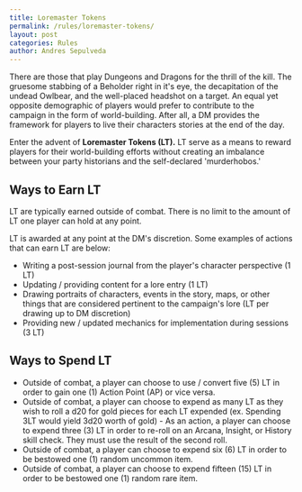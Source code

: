 ```yaml
---
title: Loremaster Tokens
permalink: /rules/loremaster-tokens/
layout: post
categories: Rules
author: Andres Sepulveda
---
```


There are those that play Dungeons and Dragons for the thrill of the kill. The gruesome stabbing of a Beholder right in it's eye, the decapitation of the undead Owlbear, and the well-placed headshot on a target.  An equal yet opposite demographic of players would prefer to contribute to the campaign in the form of world-building. After all, a DM provides the framework for players to live their characters stories at the end of the day. 

Enter the advent of **Loremaster Tokens (LT).** LT serve as a means to reward players for their world-building efforts without creating an imbalance between your party historians and the self-declared 'murderhobos.'

## Ways to Earn LT

LT are typically earned outside of combat. There is no limit to the amount of LT one player can hold at any point.

LT is awarded at any point at the DM's discretion. Some examples of actions that can earn LT are below:
- Writing a post-session journal from the player's character perspective (1 LT)
- Updating / providing content for a lore entry (1 LT)
- Drawing portraits of characters, events in the story, maps, or other things that are considered pertinent to the campaign's lore (LT per drawing up to DM discretion)
- Providing new / updated mechanics for implementation during sessions (3 LT) 

## Ways to Spend LT

- Outside of combat, a player can choose to use / convert five (5) LT in order to gain one (1) Action Point (AP) or vice versa.
- Outside of combat, a player can choose to expend as many LT as they wish to roll a d20 for gold pieces for each LT expended (ex. Spending 3LT would yield 3d20 worth of gold) - As an action, a player can choose to expend three (3) LT in order to re-roll on an Arcana, Insight, or History skill check. They must use the result of the second roll. 
- Outside of combat, a player can choose to expend six (6) LT in order to be bestowed one (1) random uncommon item.
- Outside of combat, a player can choose to expend fifteen (15) LT in order to be bestowed one (1) random rare item. 